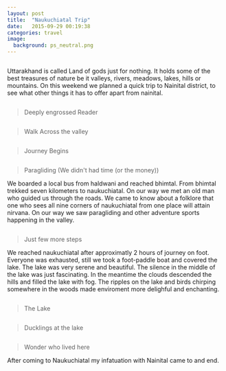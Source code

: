 ```yaml
---
layout: post
title:  "Naukuchiatal Trip"
date:   2015-09-29 00:19:38
categories: travel
image:
  background: ps_neutral.png
---
```

<img src="http://i.imgur.com/tDefHql.jpg" alt="">

Uttarakhand is called Land of gods just for nothing. It holds some of the best treasures of nature be it valleys, rivers, meadows, lakes, hills or mountains. On this weekend we planned a quick trip to Nainital district, to see what other things it has to offer apart from nainital. 

<img src="http://i.imgur.com/pKxPQeX.jpg" alt="">

>Deeply engrossed Reader

<img src="http://i.imgur.com/wxViAkF.png" alt="">

>Walk Across the valley

<img src="http://i.imgur.com/zJPUXFM.jpg" alt="">	

>Journey Begins

<img src="http://i.imgur.com/XqXaI2O.jpg" alt="">

>Paragliding (We didn't had time (or the money))

We boarded a local bus from haldwani and reached bhimtal. From bhimtal trekked seven kilometers to naukuchiatal. On our way we met an old man who guided us through the roads. We came to know about a folklore that one who sees all nine corners of naukuchiatal from one place will attain nirvana. On our way we saw paragliding and other adventure sports happening in the valley. 

<img src="http://i.imgur.com/BgKGh3z.jpg" alt="">

>Just few more steps

We reached naukuchiatal after approximatly 2 hours of journey on foot. Everyone was exhausted, still we took a foot-paddle boat and covered the lake. The lake was very serene and beautiful. The silence in the middle of the lake was just fascinating. In the meantime the clouds descended the hills and filled the lake with fog. The ripples on the lake and birds chirping somewhere in the woods made enviroment more delighful and enchanting.

<img src="http://i.imgur.com/WTAAvrF.jpg" alt="">

>The Lake 

<img src="http://i.imgur.com/BDpT1kv.jpg" alt="">

>Ducklings at the lake

<img src="http://i.imgur.com/prXLp1h.jpg" alt="">

>Wonder who lived here

After coming to Naukuchiatal my infatuation with Nainital came to and end.
